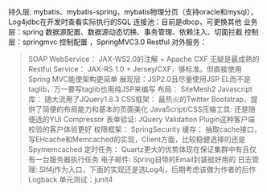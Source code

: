 持久层: mybatis、mybatis-spring，mybatis物理分页（支持oracle和mysql），Log4jdbc在开发时查看实际执行的SQL
连接池：目前是dbcp，可更换其他
业务层：spring 数据源配置、数据源动态切换、事务管理、依赖注入、切面拦截
控制层：springmvc 控制配置  ，SpringMVC3.0 Restful
对外服务：
> SOAP WebService： JAX-WS2.0的注解 + Apache CXF 无疑是最成熟的
> Restful Service： JAX-RS 1.0 + Jersey/CXF，够标准。但直接使用Spring MVC能使架构更简单
展现层：JSP2.0且尽量使用JSP EL而不是taglib，万一要写taglib也用纯JSP来编写
布局： SiteMesh2
Javascript库： 随大流用了JQuery1.8.3
CSS框架： 最热火的Twitter Bootstrap，提供了简便的布局能力和基本的页面美化
JavaScript/CSS压缩工具: 还是随便选的YUI Compressor
表单验证: JQuery Validation Plugin这种客户端校验的客户体验更好
权限框架： SpringSecurity
缓存： 抽取cache接口，写EHcache和Memcached的实现，Client方面，比较稳健选择的还是Spymemcached
定时任务： Quartz更大的优势体现在保证集群中有且仅有一台服务器执行任务
电子邮件: Spring自带的Email封装挺好用的
日志管理: Slf4j作为入口，下面的实现还是选Log4j，后期考虑该做为作者的后作Logback
单元测试：junit4